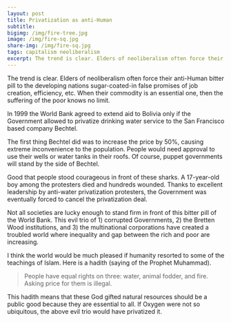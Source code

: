 ```yaml
---
layout: post
title: Privatization as anti-Human
subtitle: 
bigimg: /img/fire-tree.jpg
image: /img/fire-sq.jpg
share-img: /img/fire-sq.jpg
tags: capitalism neoliberalism
excerpt: The trend is clear. Elders of neoliberalism often force their anti-Human bitter pill to the developing nations sugar-coated-in false promises of job creation, efficiency, etc. When their commodity is an essential one, then the suffering of the poor knows no limit. 
---
```


The trend is clear. Elders of neoliberalism often force their anti-Human bitter pill to the developing nations sugar-coated-in false promises of job creation, efficiency, etc. When their commodity is an essential one, then the suffering of the poor knows no limit. 

In 1999 the World Bank agreed to extend aid to Bolivia only if the Government allowed to privatize drinking water service to the San Francisco based company Bechtel. 

The first thing Bechtel did was to increase the price by 50%, causing extreme inconvenience to the population. People would need approval to use their wells or water tanks in their roofs. Of course, puppet governments will stand by the side of Bechtel. 

Good that people stood courageous in front of these sharks. A 17-year-old boy among the protesters died and hundreds wounded. Thanks to excellent leadership by anti-water privatization protesters, the Government was eventually forced to cancel the privatization deal. 

Not all societies are lucky enough to stand firm in front of this bitter pill of the World Bank. This evil trio of 1) corrupted Governments, 2) the Bretten Wood institutions, and 3) the multinational corporations have created a troubled world where inequality and gap between the rich and poor are increasing. 

I think the world would be much pleased if humanity resorted to some of the teachings of Islam. Here is a hadith (saying of the Prophet Muhammad). 

> People have equal rights on three: water, animal fodder, and fire. Asking price for them is illegal. 

This hadith means that these God gifted natural resources should be a public good because they are essential to all. 
If Oxygen were not so ubiquitous, the above evil trio would have privatized it. 